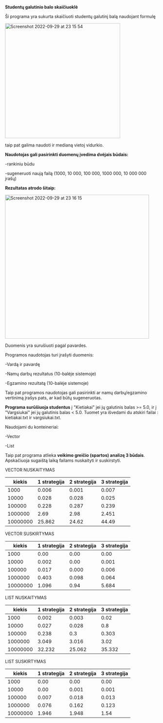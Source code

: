 **Studentų galutinio balo skaičiuoklė**

Ši programa yra sukurta skaičiuoti studentų galutinį balą naudojant formulę

<img width="378" alt="Screenshot 2022-09-29 at 23 15 54" src="https://user-images.githubusercontent.com/113093671/193133329-ea2db47d-80bd-4c3c-97f2-0d676d135a3d.png">


taip pat galima naudoti ir medianą vietoj vidurkio.

**Naudotojas gali pasirinkti duomenų įvedima dvėjais būdais:**

-rankiniu būdu

-sugeneruoti naują failą (1000, 10 000, 100 000, 1000 000, 10 000 000 įrašų)

**Rezultatas atrodo šitaip:**

<img width="473" alt="Screenshot 2022-09-29 at 23 16 15" src="https://user-images.githubusercontent.com/113093671/193133426-d861005c-bb6d-4ce1-81fd-57ee26cd497a.png">

Duomenis yra surušiuoti pagal pavardes.

Programos naudotojas turi įrašyti duomenis:

-Vardą ir pavardę

-Namų darbų rezultatus (10-balėje sistemoje)

-Egzamino rezultatą (10-balėje sistemoje)

Taip pat programos naudotojas gali pasirinkti ar namų darbų/egzamino vertinimą įrašys pats, ar kad būtų sugeneruotas.

**Programa surūšiuoja studentus** į "Kietiakai" jei jų galutinis balas >= 5.0, ir į "Vargsiukai" jei jų galutinis balas < 5.0. Tuomet yra išvedami du atskiri failai : kietiakai.txt ir vargsiukai.txt.

Naudojami du konteineriai:

-Vector

-List

Taip pat programa atlieka **veikimo greičio (spartos) analizę 3 būdais**. Apskačiuoja sugaištą laiką failams  nuskaityti ir suskirstyti.


 VECTOR NUSKAITYMAS
 
| kiekis | 1 strategija| 2 strategija| 3 strategija |
|----|---|---|---|
| 1000 |  0.006| 0.001 | 0.007 |
| 10000   | 0.028 | 0.028 |  0.025 |
| 100000  | 0.228 | 0.287 |  0.239 |
| 1000000  | 2.69 | 2.98 |  2.451 |
| 10000000  | 25.862 | 24.62 |  44.49 |

VECTOR SUSKIRTYMAS

| kiekis | 1 strategija| 2 strategija| 3 strategija |
|----|---|---|---|
| 1000 |  0.00| 0.00 | 0.00 |
| 10000   | 0.002 | 0.00 |  0.001 |
| 100000  | 0.017 | 0.000 |  0.006 |
| 1000000  | 0.403 | 0.098 | 0.064 |
| 10000000  | 1.096 | 0.94 |  5.684 |

LIST NUSKAITYMAS

| kiekis | 1 strategija| 2 strategija| 3 strategija |
|----|---|---|---|
| 1000 |  0.002| 0.003 | 0.02 |
| 10000   | 0.027 | 0.028 |  0.8 |
| 100000  | 0.238 | 0.3 |  0.303 |
| 1000000  | 3.049 | 3.016 |  3.02 |
| 10000000  | 32.232 | 25.062 |  35.332 |

LIST SUSKIRTYMAS

| kiekis | 1 strategija| 2 strategija| 3 strategija |
|----|---|---|---|
| 1000 |  0.00| 0.00 | 0.00 |
| 10000   | 0.00 | 0.001 |  0.001 |
| 100000  | 0.007 | 0.018 |  0.013 |
| 1000000  | 0.076 | 0.162 | 0.123 |
| 10000000  | 1.946 | 1.948 |  1.54 |



